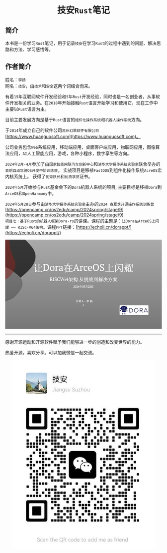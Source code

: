 <div align="center">

# 技安`Rust`笔记

</div>

## 简介

本书是一份学习`Rust`笔记，用于记录`技安`在学习`Rust`的过程中遇到的问题、解决思路和方法、学习感悟等。



<!-- ## 目标

开源技术赋予我们站在巨人的肩膀上做到更高的可能，成长为`全栈工程师`。我也想通过开源技术构建自己的`全栈技术栈`, 实现完整的数据中心的构建和运维。从存储、网络、虚拟化，从操作系统到数据库，从Web服务到消息中间件，只要是基础的服务，结合DevOps的自动化能力来实现持续集成、持续交付。

* 分享真实可复现的操作实践
* 真实的实战经验，无论是自己的错误，还是无数次尝试找到正确的方法，都以可操作、可复现的具体步骤分享

## 致谢

感谢开源运动和开源软件赋予我们能够进一步的创造和改变世界的能力。

感谢分享技术和思想的探索者，让世界更美好。 -->

<!-- 工作业务涉及到`后端`,`cli程序`,`Web前端`,`移动端APP`,`桌面客户端(Windows,macOS,Linux)`,`游戏`,`各种小程序`,`嵌入式`,`图像算法`,`AI`,`物联网`,`数字孪生`等技术领域。 -->


## 作者简介

姓名：`李扬`    
网名：`技安`，由`技术`和`安全`这两个词结合而来。

有着`15`年互联网软件开发经验和`5`年`Rust`开发经验，同时也是一名创业者，从事软件开发相关的业务。在`2018`年开始接触`Rust`语言开始学习和使用它，现在工作中主要以`Rust`语言为主。

目前主要发展方向是基于`Rust`语言的`组件化操作系统`和`机器人操作系统`方向。

于`2014`年成立自己的软件公司`苏州幻果软件有限公司`[https://www.huanguosoft.com](https://www.huanguosoft.com)。

公司业务包含`Web`系统应用，移动端应用，桌面客户端应用，物联网应用，图像算法应用，`AI`人工智能应用，游戏，各种小程序，数字孪生等方向。

`2024年2月-4月`参加了由`国家智能网联汽车创新中心`和`清华大学操作系统实验室`联合举办的`首期自动驾驶OS开发中阶训练营`。 实战项目是移植`FastDDS`到组件化操作系统`AcreOS`宏内核系统上。 获得了`优秀队长`和`优秀学员`证书。

`2024年5月`开始参与`Rust`基金会下的`Dora`机器人系统的项目, 主要目标是移植`Dora`到`ArceOS`和`OpenHarmony`中。

`2024年5月28日`参与由`清华大学操作系统实验室`主办的`2024 春夏季开源操作系统训练营`[https://opencamp.cn/os2edu/camp/2024spring/stage/9](https://opencamp.cn/os2edu/camp/2024spring/stage/9)    
`项目七：基于Rust的机器人框架Dora-rs`的讲课。课程的主题是：`让Dora在ArceOS上闪耀 —— RISC-V64架构`。课程`PPT`链接：[https://echoli.cn/dorappt/](https://echoli.cn/dorappt/)

![dora-acreos](./img/dora-acreos.png)

---

感谢开源运动和开源软件赋予我们能够进一步的创造和改变世界的能力。

热爱开源，喜欢分享。可以加我微信一起交流。

<div align="center">

![技安未来](./img/wechat.jpg)

</div>